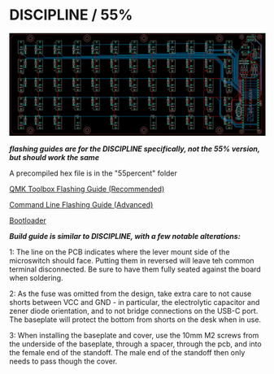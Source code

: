 # DISCIPLINE / 55%

![fiftyfivepercent](./images/PCB_Eagle.png)

***flashing guides are for the DISCIPLINE specifically, not the 55% version, but should work the same***

A precompiled hex file is in the "55percent" folder

[QMK Toolbox Flashing Guide (Recommended)](https://static1.squarespace.com/static/5c533d33348cd92b886e544d/t/5d90521b1d22d176452c44a5/1569739293092/DISCIPLINE+FLASHING+GUIDE.pdf)

[Command Line Flashing Guide (Advanced)](https://static1.squarespace.com/static/5c533d33348cd92b886e544d/t/5d7f3c43fef3e33f1b03bfe2/1568619588036/DISCIPLINE+FLASHING+GUIDE+-+COMMAND+LINE.pdf)

[Bootloader](./bootloader)


***Build guide is similar to DISCIPLINE, with a few notable alterations:***

1: The line on the PCB indicates where the lever mount side of the microswitch should face. Putting them in reversed will leave teh common terminal disconnected. Be sure to have them fully seated against the board when soldering.

2: As the fuse was omitted from the design, take extra care to not cause shorts between VCC and GND - in particular, the electrolytic capacitor and zener diode orientation, and to not bridge connections on the USB-C port. The baseplate will protect the bottom from shorts on the desk when in use.

3: When installing the baseplate and cover, use the 10mm M2 screws from the underside of the baseplate, through a spacer, through the pcb, and into the female end of the standoff. The male end of the standoff then only needs to pass though the cover.
